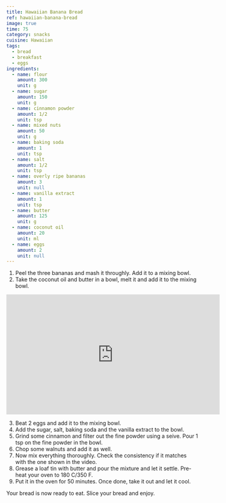 ```yaml
---
title: Hawaiian Banana Bread
ref: hawaiian-banana-bread
image: true
time: 75
category: snacks
cuisine: Hawaiian
tags:
  - bread
  - breakfast
  - eggs
ingredients:
  - name: flour
    amount: 300
    unit: g
  - name: sugar
    amount: 150
    unit: g
  - name: cinnamon powder
    amount: 1/2
    unit: tsp
  - name: mixed nuts
    amount: 50
    unit: g
  - name: baking soda
    amount: 1
    unit: tsp
  - name: salt
    amount: 1/2
    unit: tsp
  - name: overly ripe bananas
    amount: 3
    unit: null
  - name: vanilla extract
    amount: 1
    unit: tsp
  - name: butter
    amount: 125
    unit: g
  - name: coconut oil
    amount: 20
    unit: ml
  - name: eggs
    amount: 2
    unit: null
---
```


1. Peel the three bananas and mash it throughly. Add it to a mixing bowl.
2. Take the coconut oil and butter in a bowl, melt it and add it to the mixing bowl.

<div class="video-container"><iframe width="560" height="315" src="https://youtube.com/embed/Ubc7N_CusSo" frameborder="0" allow="accelerometer; autoplay; encrypted-media; gyroscope; picture-in-picture" allowfullscreen></iframe></div>

3. Beat 2 eggs and add it to the mixing bowl.
4. Add the sugar, salt, baking soda and the vanilla extract to the bowl.
5. Grind some cinnamon and filter out the fine powder using a seive. Pour 1 tsp on the fine powder in the bowl.
6. Chop some walnuts and add it as well.
7. Now mix everything thoroughly. Check the consistency if it matches with the one shown in the video.
8. Grease a loaf tin with butter and pour the mixture and let it settle. Pre-heat your oven to 180 C/350 F.
9. Put it in the oven for 50 minutes. Once done, take it out and let it cool.

Your bread is now ready to eat. Slice your bread and enjoy.








